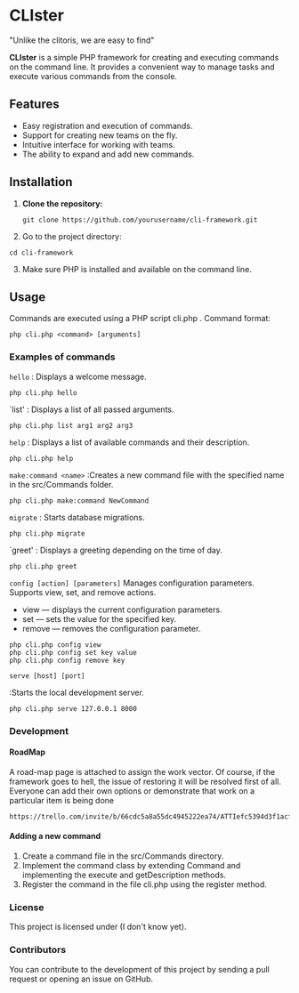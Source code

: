 # CLIster 
"Unlike the clitoris, we are easy to find"

**CLIster** is a simple PHP framework for creating and executing commands on the command line. It provides a convenient way to manage tasks and execute various commands from the console.

## Features

- Easy registration and execution of commands.
- Support for creating new teams on the fly.
- Intuitive interface for working with teams.
- The ability to expand and add new commands.

## Installation

1. **Clone the repository:**

   ```
   git clone https://github.com/yourusername/cli-framework.git
   ```
2. Go to the project directory:

```
cd cli-framework
```
3. Make sure PHP is installed and available on the command line.

## Usage

Commands are executed using a PHP script cli.php . Command format:

```
php cli.php <command> [arguments]
```
### Examples of commands

`hello`
: Displays a welcome message.
```
php cli.php hello
```

`list'
: Displays a list of all passed arguments.

```
php cli.php list arg1 arg2 arg3
```
`help`
: Displays a list of available commands and their description.
```
php cli.php help
```

`make:command <name>`
:Creates a new command file with the specified name in the src/Commands folder.

```
php cli.php make:command NewCommand
```

`migrate`
: Starts database migrations.

```
php cli.php migrate
```

`greet'
: Displays a greeting depending on the time of day.
```
php cli.php greet
```

`config [action] [parameters]`
Manages configuration parameters. Supports view, set, and remove actions.

- view — displays the current configuration parameters.
- set <key> <value> — sets the value for the specified key.
- remove <key> — removes the configuration parameter.

```
php cli.php config view
php cli.php config set key value
php cli.php config remove key
```
`serve [host] [port]`

:Starts the local development server.

```
php cli.php serve 127.0.0.1 8000
```
### Development

#### RoadMap

A road-map page is attached to assign the work vector. Of course, if the framework goes to hell, the issue of restoring it will be resolved first of all. Everyone can add their own options or demonstrate that work on a particular item is being done
```
https://trello.com/invite/b/66cdc5a8a55dc4945222ea74/ATTIefc5394d3f1acf00f3a1804dc3305449E4B5DE49/clister
```
#### Adding a new command
1. Create a command file in the src/Commands directory.
2. Implement the command class by extending Command and implementing the execute and getDescription methods.
3. Register the command in the file cli.php using the register method.

### License

This project is licensed under (I don't know yet).

### Contributors
You can contribute to the development of this project by sending a pull request or opening an issue on GitHub.
